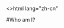 <!DOCTYPE html>
<>html lang="zh-cn"
  <head>
  	<meta charset="utf-8"/>
  	<title>Who am I?</title>
  <head>
#Who am I?

